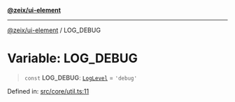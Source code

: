 [**@zeix/ui-element**](../README.md)

***

[@zeix/ui-element](../globals.md) / LOG\_DEBUG

# Variable: LOG\_DEBUG

> `const` **LOG\_DEBUG**: [`LogLevel`](../type-aliases/LogLevel.md) = `'debug'`

Defined in: [src/core/util.ts:11](https://github.com/zeixcom/ui-element/blob/5ad7551258a4bb164baa04bc9b2cf047564e56a5/src/core/util.ts#L11)

